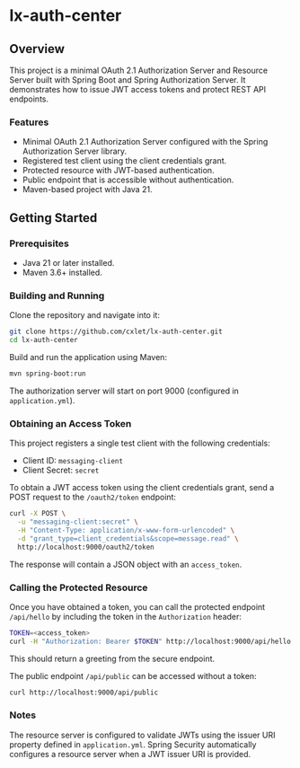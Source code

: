 # lx-auth-center

## Overview

This project is a minimal OAuth 2.1 Authorization Server and Resource Server built with Spring Boot and Spring Authorization Server. It demonstrates how to issue JWT access tokens and protect REST API endpoints.

### Features

- Minimal OAuth 2.1 Authorization Server configured with the Spring Authorization Server library.
- Registered test client using the client credentials grant.
- Protected resource with JWT-based authentication.
- Public endpoint that is accessible without authentication.
- Maven-based project with Java 21.

## Getting Started

### Prerequisites

- Java 21 or later installed.
- Maven 3.6+ installed.

### Building and Running

Clone the repository and navigate into it:

```bash
git clone https://github.com/cxlet/lx-auth-center.git
cd lx-auth-center
```

Build and run the application using Maven:

```bash
mvn spring-boot:run
```

The authorization server will start on port 9000 (configured in `application.yml`).

### Obtaining an Access Token

This project registers a single test client with the following credentials:

- Client ID: `messaging-client`
- Client Secret: `secret`

To obtain a JWT access token using the client credentials grant, send a POST request to the `/oauth2/token` endpoint:

```bash
curl -X POST \
  -u "messaging-client:secret" \
  -H "Content-Type: application/x-www-form-urlencoded" \
  -d "grant_type=client_credentials&scope=message.read" \
  http://localhost:9000/oauth2/token
```

The response will contain a JSON object with an `access_token`.

### Calling the Protected Resource

Once you have obtained a token, you can call the protected endpoint `/api/hello` by including the token in the `Authorization` header:

```bash
TOKEN=<access_token>
curl -H "Authorization: Bearer $TOKEN" http://localhost:9000/api/hello
```

This should return a greeting from the secure endpoint.

The public endpoint `/api/public` can be accessed without a token:

```bash
curl http://localhost:9000/api/public
```

### Notes

The resource server is configured to validate JWTs using the issuer URI property defined in `application.yml`. Spring Security automatically configures a resource server when a JWT issuer URI is provided.
